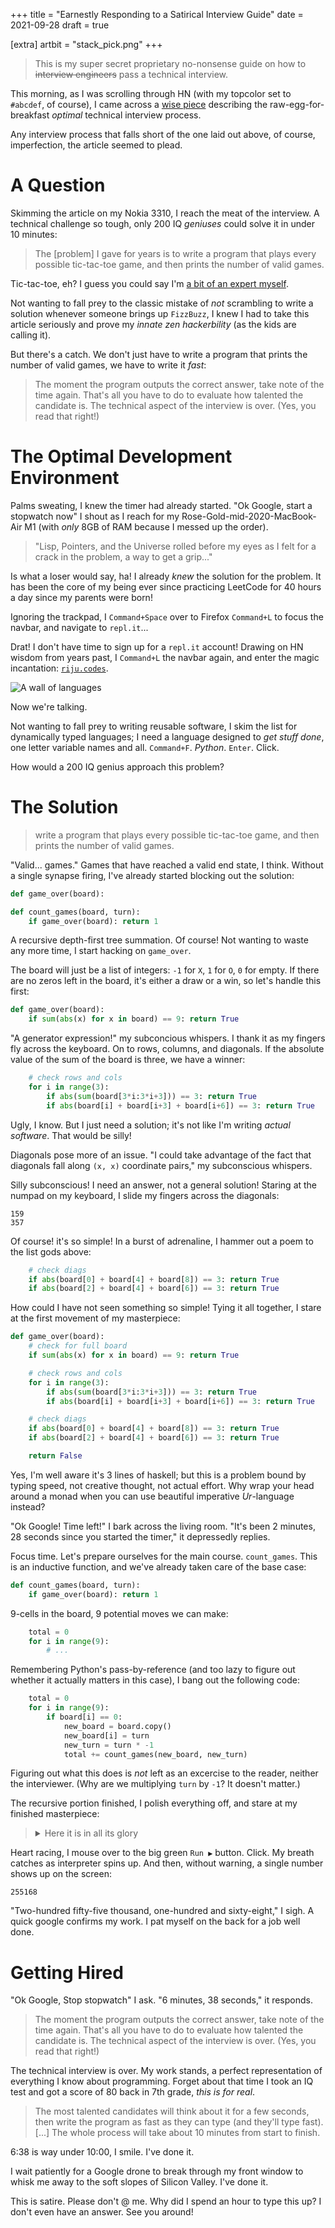 +++
title = "Earnestly Responding to a Satirical Interview Guide"
date = 2021-09-28
draft = true

[extra]
artbit = "stack_pick.png"
+++

> This is my super secret proprietary no-nonsense guide on how to ~~interview engineers~~ pass a technical interview.

This morning, as I was scrolling through HN (with my topcolor set to `#abcdef`, of course), I came across a [wise piece](https://www.spakhm.com/p/how-to-interview-engineers) describing the raw-egg-for-breakfast *optimal* technical interview process.

Any interview process that falls short of the one laid out above, of course, imperfection, the article seemed to plead.

# A Question

Skimming the article on my Nokia 3310, I reach the meat of the interview. A technical challenge so tough, only 200 IQ *geniuses* could solve it in under 10 minutes:

> The [problem] I gave for years is to write a program that plays every possible tic-tac-toe game, and then prints the number of valid games.

Tic-tac-toe, eh? I guess you could say I'm [a bit of an expert myself](https://github.com/slightknack/tic-tac-toe).

Not wanting to fall prey to the classic mistake of *not* scrambling to write a solution whenever someone brings up `FizzBuzz`, I knew I had to take this article seriously and prove my *innate zen hackerbility* (as the kids are calling it).

But there's a catch. We don't just have to write a program that prints the number of valid games, we have to write it *fast*:

> The moment the program outputs the correct answer, take note of the time again. That's all you have to do to evaluate how talented the candidate is. The technical aspect of the interview is over. (Yes, you read that right!)

# The Optimal Development Environment

Palms sweating, I knew the timer had already started. "Ok Google, start a stopwatch now" I shout as I reach for my Rose-Gold-mid-2020-MacBook-Air M1 (with *only* 8GB of RAM because I messed up the order).

> "Lisp, Pointers, and the Universe rolled before my eyes as I felt for a crack in the problem, a way to get a grip..."

Is what a loser would say, ha! I already *knew* the solution for the problem. It has been the core of my being ever since practicing LeetCode for 40 hours a day since my parents were born!

Ignoring the trackpad, I `Command+Space` over to Firefox `Command+L` to focus the navbar, and navigate to `repl.it`...

Drat! I don't have time to sign up for a `repl.it` account! Drawing on HN wisdom from years past, I `Command+L` the navbar again, and enter the magic incantation: [`riju.codes`](https://riju.codes).

![A wall of languages](/content/riju.png)

Now we're talking.

Not wanting to fall prey to writing reusable software, I skim the list for dynamically typed languages; I need a language designed to *get stuff done*, one letter variable names and all. `Command+F`. *Python*. `Enter`. Click.

How would a 200 IQ genius approach this problem?

# The Solution

> write a program that plays every possible tic-tac-toe game, and then prints the number of valid games.

"Valid... games." Games that have reached a valid end state, I think. Without a single synapse firing, I've already started blocking out the solution:

```python
def game_over(board):

def count_games(board, turn):
    if game_over(board): return 1
```

A recursive depth-first tree summation. Of course! Not wanting to waste any more time, I start hacking on `game_over`.

The board will just be a list of integers: `-1` for `X`, `1` for `O`, `0` for empty. If there are no zeros left in the board, it's either a draw or a win, so let's handle this first:

```python
def game_over(board):
    if sum(abs(x) for x in board) == 9: return True
```

"A generator expression!" my subconcious whispers. I thank it as my fingers fly across the keyboard. On to rows, columns, and diagonals. If the absolute value of the sum of the board is three, we have a winner:

```python
    # check rows and cols
    for i in range(3):
        if abs(sum(board[3*i:3*i+3])) == 3: return True
        if abs(board[i] + board[i+3] + board[i+6]) == 3: return True
```

Ugly, I know. But I just need a solution; it's not like I'm writing *actual software*. That would be silly!

Diagonals pose more of an issue. "I could take advantage of the fact that diagonals fall along `(x, x)` coordinate pairs," my subconscious whispers.

Silly subconscious! I need an answer, not a general solution! Staring at the numpad on my keyboard, I slide my fingers across the diagonals:

```
159
357
```

Of course! it's so simple! In a burst of adrenaline, I hammer out a poem to the list gods above:

```python
    # check diags
    if abs(board[0] + board[4] + board[8]) == 3: return True
    if abs(board[2] + board[4] + board[6]) == 3: return True
```

How could I have not seen something so simple! Tying it all together, I stare at the first movement of my masterpiece:

```python
def game_over(board):
    # check for full board
    if sum(abs(x) for x in board) == 9: return True

    # check rows and cols
    for i in range(3):
        if abs(sum(board[3*i:3*i+3])) == 3: return True
        if abs(board[i] + board[i+3] + board[i+6]) == 3: return True

    # check diags
    if abs(board[0] + board[4] + board[8]) == 3: return True
    if abs(board[2] + board[4] + board[6]) == 3: return True

    return False
```

Yes, I'm well aware it's 3 lines of haskell; but this is a problem bound by typing speed, not creative thought, not actual effort. Why wrap your head around a monad when you can use beautiful imperative *Ur*-language instead?

"Ok Google! Time left!" I bark across the living room. "It's been 2 minutes, 28 seconds since you started the timer," it depressedly replies.

Focus time. Let's prepare ourselves for the main course. `count_games`. This is an inductive function, and we've already taken care of the base case:

```python
def count_games(board, turn):
    if game_over(board): return 1
```

9-cells in the board, 9 potential moves we can make:

```python
    total = 0
    for i in range(9):
        # ...
```

Remembering Python's pass-by-reference (and too lazy to figure out whether it actually matters in this case), I bang out the following code:

```python
    total = 0
    for i in range(9):
        if board[i] == 0:
            new_board = board.copy()
            new_board[i] = turn
            new_turn = turn * -1
            total += count_games(new_board, new_turn)
```

Figuring out what this does is *not* left as an excercise to the reader, neither the interviewer. (Why are we multiplying `turn` by `-1`? It doesn't matter.)

The recursive portion finished, I polish everything off, and stare at my finished masterpiece:

<blockquote>
<details>
<summary> Here it is in all its glory</summary>

A masterpiece, I know:

```python
def game_over(board):
    # check for full board
    if sum(abs(x) for x in board) == 9: return True

    # check rows and cols
    for i in range(3):
        if abs(sum(board[3*i:3*i+3])) == 3: return True
        if abs(board[i] + board[i+3] + board[i+6]) == 3: return True

    # check diags
    if abs(board[0] + board[4] + board[8]) == 3: return True
    if abs(board[2] + board[4] + board[6]) == 3: return True

    return False

def count_games(board, turn):
    if game_over(board): return 1

    total = 0

    for i in range(9):
        if board[i] == 0:
            new_board = board.copy()
            new_board[i] = turn
            new_turn = turn * -1
            total += count_games(new_board, new_turn)

    return total

print(count_games([0 for _ in range(9)], 1))
```

No reusable code in sight. Yesiree. That's how it's done.

</details>
</blockquote>

Heart racing, I mouse over to the big green `Run ▶` button. Click. My breath catches as interpreter spins up. And then, without warning, a single number shows up on the screen:

```
255168
```

"Two-hundred fifty-five thousand, one-hundred and sixty-eight," I sigh. A quick google confirms my work. I pat myself on the back for a job well done.

# Getting Hired

"Ok Google, Stop stopwatch" I ask. "6 minutes, 38 seconds," it responds.

> The moment the program outputs the correct answer, take note of the time again. That's all you have to do to evaluate how talented the candidate is. The technical aspect of the interview is over. (Yes, you read that right!)

The technical interview is over. My work stands, a perfect representation of everything I know about programming. Forget about that time I took an IQ test and got a score of 80 back in 7th grade, *this is for real*.

> The most talented candidates will think about it for a few seconds, then write the program as fast as they can type (and they'll type fast). [...] The whole process will take about 10 minutes from start to finish.

6:38 is way under 10:00, I smile. I've done it.

I wait patiently for a Google drone to break through my front window to whisk me away to the soft slopes of Silicon Valley. I've done it.

<div class="boxed">
This is satire. Please don't @ me. Why did I spend an hour to type this up? I don't even have an answer. See you around!
</div>
